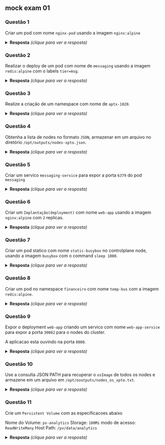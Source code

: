 ## mock exam 01

### Questão 1

Criar um pod com nome `nginx-pod` usando a imagem `nginx:alpine`
<details>
  <summary><b>Resposta</b> <em>(clique para ver a resposta)</em></summary>

- Nesse caso, temos duas formas.

1. A primeira, utilizando somente a linha de comando:

```sh
k run nginx-pod --image=nginx:alpine
```

2. A segunda, e mais recomendada. Eu acho ela melhor pelo fato de você
poder analisar com mais tranquilidade o que você está criando. Mas é a minha opinião apenas.

```sh
k run nginx-pod --image=nginx:alpine --dry-run=client -o yaml > quest-1.yaml

k create -f quest-1.yaml
```

</details>

### Questão 2

Realizar o deploy de um pod com nome de `messaging` usando a imagem `redis:alpine` com o labels `tier=msg`.  

<details>
  <summary><b>Resposta</b> <em>(clique para ver a resposta)</em></summary>
1. Utilizando somente a linha de comando:

```sh
k run messaging --image=redis:alpine --labels="tier=msg"
```

2. Criando o manifesto e aplicando.

```sh
k run messaging --image=redis:alpine --labels="tier=msg" --dry-run=client -o yaml > quest-2.yaml

k create -f quest-2.yaml
```

- Validando se o pod subiu com labels.

```sh
k describe po messaging |grep Labels
k get po
```

</details>

### Questão 3

Realize a criação de um namespace com nome de `aptx-1020`.
<details>
  <summary><b>Resposta</b> <em>(clique para ver a resposta)</em></summary>

1. Utilizando linha de comando para criar o namespace:

```sh
k create ns aptx-1020
```

- Validando se o namespace foi criado.

```sh
k get ns
```

</details>

### Questão 4

Obtenha a lista de nodes no formato `JSON`, armazenar em um arquivo no diretório `/opt/outputs/nodes-xpto.json`.

<details>
  <summary><b>Resposta</b> <em>(clique para ver a resposta)</em></summary>

1. Utilizando linha de comando para criar o arquivo com o output do `k get no -o json`:

```sh
k get no -o json > /opt/outputs/nodes-xpto.json
```

- Validando se o namespace foi criado.

```sh
cat /opt/outputs/nodes-xpto.json
```

</details>

### Questão 5

Criar um servico `messaging-service` para expor a porta `6379` do pod `messaging`

<details>
  <summary><b>Resposta</b> <em>(clique para ver a resposta)</em></summary>

1. Utilizando linha de comando:

```sh
k expose --help
k expose po messaging --port 6379 --name=messaging-service
```

- Validando se o namespace foi criado.

```sh
k get svc
k describe svc messaging-service
```

</details>

### Questão 6

Criar um `Implantação(deployment)` com nome `web-app` usando a imagem `nginx:alpine` com `2` replicas.

<details>
  <summary><b>Resposta</b> <em>(clique para ver a resposta)</em></summary>

- Nesse caso, temos duas formas.

1. A primeira, utilizando somente a linha de comando:

```sh
k create deployment web-app --image=nginx:alpine --replicas=2
```

2. A segunda, e mais recomendada. Eu acho ela melhor pelo fato de você
poder analisar com mais tranquilidade o que você está criando. Mas é a minha opinião apenas.

```sh
k create deployment web-app --image=nginx:alpine --replicas=2 --dry-run=client -o yaml > quest-6.yaml

k create -f quest-6.yaml
```

- Validando se o namespace foi criado.

```sh
k get deploy
```

</details>

### Questão 7

Criar um pod statico com nome `static-busybox` no controlplane node, usando a imagem `busybox` com o command `sleep 1000`.

<details>
  <summary><b>Resposta</b> <em>(clique para ver a resposta)</em></summary>

- Nesse caso, temos duas formas.

1. Utilizando linha de comando:

```sh
k run static-busybox --image=busybox --command -- sleep 1000
```

2. Utilizando dry-run.

```sh
k run static-busybox --image=busybox --command -- sleep 1000 --dry-run=client -o yaml > quest-7.yaml

cp quest-7.yaml /etc/kubernets/manifests/
```

- Validando se o pod foi criado.

```sh
k get po
k describe po static-busybox
```

</details>

### Questão 8

Criar um pod no namespace `financeiro` com nome `temp-bus` com a imagem  `redis:alpine`.

<details>
  <summary><b>Resposta</b> <em>(clique para ver a resposta)</em></summary>

1. Utilizando linha de comando:

```sh
k run temp-bus --image=redis:alpine -n financeiro
```

- Validando se o pod foi criado.

```sh
k get po -n financeiro
k describe po temp-bus -n financeiro
```

</details>

### Questão 9

Expor o deployment `web-app` criando um servico com nome `web-app-service` para expor a porta `30082` para o nodes do cluster.

A aplicacao esta ouvindo na porta `8080`.

<details>
  <summary><b>Resposta</b> <em>(clique para ver a resposta)</em></summary>

1. Utilizando linha de comando:

```sh
k expose --help
k expose deploy web-app --name=web-app-service --type NodePort --port 8080 
k describe svc web-app-service
k edit svc web-app-service # alterar NodePort para `30082`.
```

- Validando se o namespace foi criado.

```sh
k get svc
k describe svc web-app-service
```

</details>

### Questão 10

Use a consulta JSON PATH para recuperar o `osImage` de todos os nodes e armazene em um arquivo em `/opt/ooutputs/nodes_os_xpto.txt`.

<details>
  <summary><b>Resposta</b> <em>(clique para ver a resposta)</em></summary>

1. Utilizando linha de comando:

```sh
k describe nodes
k get nodes -o jsonpath='{.items[*].status.nodeInfo.osImage}' > /opt/ooutputs/nodes_os_xpto.txt
```

- Validando se o namespace foi criado.

```sh
cat /opt/ooutputs/nodes_os_xpto.txt
```

</details>

### Questão 11

Crie um `Persistent Volume` com as especificacoes abaixo

Nome do Volume: `pv-analytics`
Storage: `100Mi`
modo de acesso: `ReadWriteMany`
Host Path: `/pv/data/analytics`

<details>
  <summary><b>Resposta</b> <em>(clique para ver a resposta)</em></summary>

1. Utilizando linha de comando:
Criado um arquivo apartir da documentacao [Link](https://kubernetes.io/docs/concepts/storage/persistent-volumes/)

```yaml
apiVersion: v1
kind: PersistentVolume
metadata:
  name: pv-analytics
spec:
  capacity:
    storage: 100Mi
  accessModes:
    - ReadWriteMany
  hostPath:
    path: /pv/data/analytics
```

```sh
k vim pv-analytics.yaml
k create -f pv-analytics.yaml

```

- Validando se o namespace foi criado.

```sh
k get pv 
```

</details>
